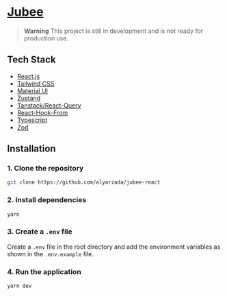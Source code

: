 # [Jubee](https://skateshop.sadmn.com/)


> **Warning**
> This project is still in development and is not ready for production use.

## Tech Stack

- [React.js](https://nextjs.org)
- [Tailwind CSS](https://tailwindcss.com)
- [Material UI](https://clerk.dev)
- [Zustand](https://orm.drizzle.team)
- [Tanstack/React-Query](https://react.email)
- [React-Hook-From](https://www.contentlayer.dev)
- [Typescript](https://uploadthing.com)
- [Zod](https://stripe.com)

<!-- ## Features to be implemented

- [x] Authentication with **Clerk**
- [x] File uploads with **uploadthing**
- [x] Newsletter subscription with **React Email** and **Resend**
- [x] Blog using **MDX** and **Contentlayer**
- [x] ORM using **Drizzle ORM**
- [x] Database on **PlanetScale**
- [x] Validation with **Zod**
- [x] Storefront with products, categories, and subcategories
- [x] Seller and customer workflows
- [x] User subscriptions with **Stripe**
- [ ] Checkout with **Stripe Checkout**
- [ ] Admin dashboard with stores, products, orders, subscriptions, and payments -->

## Installation

### 1. Clone the repository

```bash
git clone https://github.com/alyarzada/jubee-react
```

### 2. Install dependencies

```bash
yarn
```

### 3. Create a `.env` file

Create a `.env` file in the root directory and add the environment variables as shown in the `.env.example` file.

### 4. Run the application

```bash
yarn dev
```